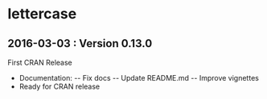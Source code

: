 lettercase
====


2016-03-03 : Version 0.13.0 
----
First CRAN Release
- Documentation:
-- Fix docs
-- Update README.md
-- Improve vignettes
- Ready for CRAN release
